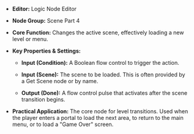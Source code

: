 - **Editor:** Logic Node Editor
    
- **Node Group:** Scene Part 4
    
- **Core Function:** Changes the active scene, effectively loading a new level or menu.
    
- **Key Properties & Settings:**
    
    - **Input (Condition):** A Boolean flow control to trigger the action.
        
    - **Input (Scene):** The scene to be loaded. This is often provided by a Get Scene node or by name.
        
    - **Output (Done):** A flow control pulse that activates after the scene transition begins.
        
- **Practical Application:** The core node for level transitions. Used when the player enters a portal to load the next area, to return to the main menu, or to load a "Game Over" screen.